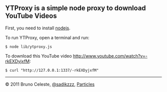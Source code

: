 ## YTProxy is a simple node proxy to download YouTube Videos

First, you need to install [nodejs](http://nodejs.org).

To run YTProxy, open a terminal and run:

    $ node lib/ytproxy.js

To download this YouTube video http://www.youtube.com/watch?v=-rkEXDyjxfM:

    $ curl "http://127.0.0.1:1337/-rkEXDyjxfM"

-----

&copy; 2011 Bruno Celeste, [@sadikzzz](http://twitter.com/sadikzzz), [Particles](http://particle-s.com)